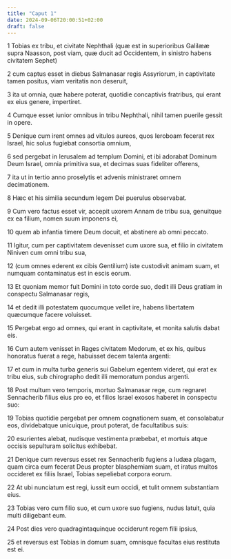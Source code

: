 ```yaml
---
title: "Caput 1"
date: 2024-09-06T20:00:51+02:00
draft: false
---
```



1 Tobias ex tribu, et civitate Nephthali (quæ est in superioribus Galilææ supra Naasson, post viam, quæ ducit ad Occidentem, in sinistro habens civitatem Sephet)

2 cum captus esset in diebus Salmanasar regis Assyriorum, in captivitate tamen positus, viam veritatis non deseruit,

3 ita ut omnia, quæ habere poterat, quotidie concaptivis fratribus, qui erant ex eius genere, impertiret.

4 Cumque esset iunior omnibus in tribu Nephthali, nihil tamen puerile gessit in opere.

5 Denique cum irent omnes ad vitulos aureos, quos Ieroboam fecerat rex Israel, hic solus fugiebat consortia omnium,

6 sed pergebat in Ierusalem ad templum Domini, et ibi adorabat Dominum Deum Israel, omnia primitiva sua, et decimas suas fideliter offerens,

7 ita ut in tertio anno proselytis et advenis ministraret omnem decimationem.

8 Hæc et his similia secundum legem Dei puerulus observabat.

9 Cum vero factus esset vir, accepit uxorem Annam de tribu sua, genuitque ex ea filium, nomen suum imponens ei,

10 quem ab infantia timere Deum docuit, et abstinere ab omni peccato.

11 Igitur, cum per captivitatem devenisset cum uxore sua, et filio in civitatem Niniven cum omni tribu sua,

12 (cum omnes ederent ex cibis Gentilium) iste custodivit animam suam, et numquam contaminatus est in escis eorum.

13 Et quoniam memor fuit Domini in toto corde suo, dedit illi Deus gratiam in conspectu Salmanasar regis,

14 et dedit illi potestatem quocumque vellet ire, habens libertatem quæcumque facere voluisset.

15 Pergebat ergo ad omnes, qui erant in captivitate, et monita salutis dabat eis.

16 Cum autem venisset in Rages civitatem Medorum, et ex his, quibus honoratus fuerat a rege, habuisset decem talenta argenti:

17 et cum in multa turba generis sui Gabelum egentem videret, qui erat ex tribu eius, sub chirographo dedit illi memoratum pondus argenti.

18 Post multum vero temporis, mortuo Salmanasar rege, cum regnaret Sennacherib filius eius pro eo, et filios Israel exosos haberet in conspectu suo:

19 Tobias quotidie pergebat per omnem cognationem suam, et consolabatur eos, dividebatque unicuique, prout poterat, de facultatibus suis:

20 esurientes alebat, nudisque vestimenta præbebat, et mortuis atque occisis sepulturam solicitus exhibebat.

21 Denique cum reversus esset rex Sennacherib fugiens a Iudæa plagam, quam circa eum fecerat Deus propter blasphemiam suam, et iratus multos occideret ex filiis Israel, Tobias sepeliebat corpora eorum.

22 At ubi nunciatum est regi, iussit eum occidi, et tulit omnem substantiam eius.

23 Tobias vero cum filio suo, et cum uxore suo fugiens, nudus latuit, quia multi diligebant eum.

24 Post dies vero quadragintaquinque occiderunt regem filii ipsius,

25 et reversus est Tobias in domum suam, omnisque facultas eius restituta est ei.

